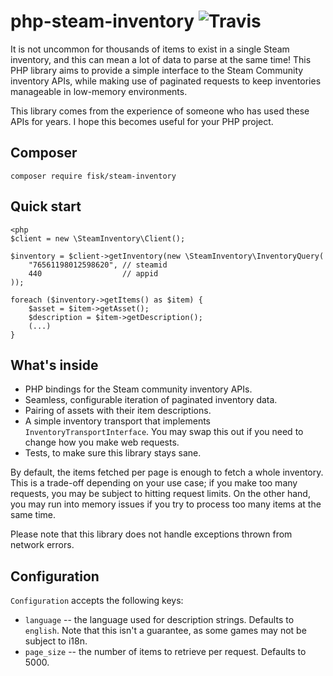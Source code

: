 # php-steam-inventory  ![Travis](https://api.travis-ci.org/fiskie/php-steam-inventory.svg?branch=master)

It is not uncommon for thousands of items to exist in a single Steam inventory, 
and this can mean a lot of data to parse at the same time! This PHP library aims
to provide a simple interface to the Steam Community inventory APIs, while
making use of paginated requests to keep inventories manageable in low-memory
environments.

This library comes from the experience of someone who has used these 
APIs for years. I hope this becomes useful for your PHP project.

## Composer

```
composer require fisk/steam-inventory
```

## Quick start

```
<php
$client = new \SteamInventory\Client();

$inventory = $client->getInventory(new \SteamInventory\InventoryQuery(
    "76561198012598620", // steamid
    440                  // appid
));

foreach ($inventory->getItems() as $item) {
    $asset = $item->getAsset();
    $description = $item->getDescription();
    (...)
}
```

## What's inside

* PHP bindings for the Steam community inventory APIs.
* Seamless, configurable iteration of paginated inventory data.
* Pairing of assets with their item descriptions.
* A simple inventory transport that implements `InventoryTransportInterface`. 
  You may swap this out if you need to change how you make web requests.
* Tests, to make sure this library stays sane.

By default, the items fetched per page is enough to fetch a whole inventory.
This is a trade-off depending on your use case; if you make too many requests,
you may be subject to hitting request limits. On the other hand, you may run
into memory issues if you try to process too many items at the same time.
  
Please note that this library does not handle exceptions thrown from network
errors.

## Configuration

`Configuration` accepts the following keys:

* `language` -- the language used for description strings. Defaults to `english`.
  Note that this isn't a guarantee, as some games may not be subject to i18n.
* `page_size` -- the number of items to retrieve per request. Defaults to 5000.
